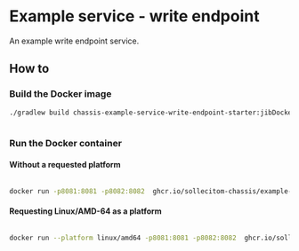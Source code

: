 # Example service - write endpoint

An example write endpoint service.

## How to

### Build the Docker image

```bash
./gradlew build chassis-example-service-write-endpoint-starter:jibDockerBuild
 

```

### Run the Docker container

#### Without a requested platform

```bash

docker run -p8081:8081 -p8082:8082  ghcr.io/sollecitom-chassis/example-write-endpoint:latest
```

#### Requesting Linux/AMD-64 as a platform

```bash

docker run --platform linux/amd64 -p8081:8081 -p8082:8082  ghcr.io/sollecitom-chassis/example-write-endpoint:latest
```